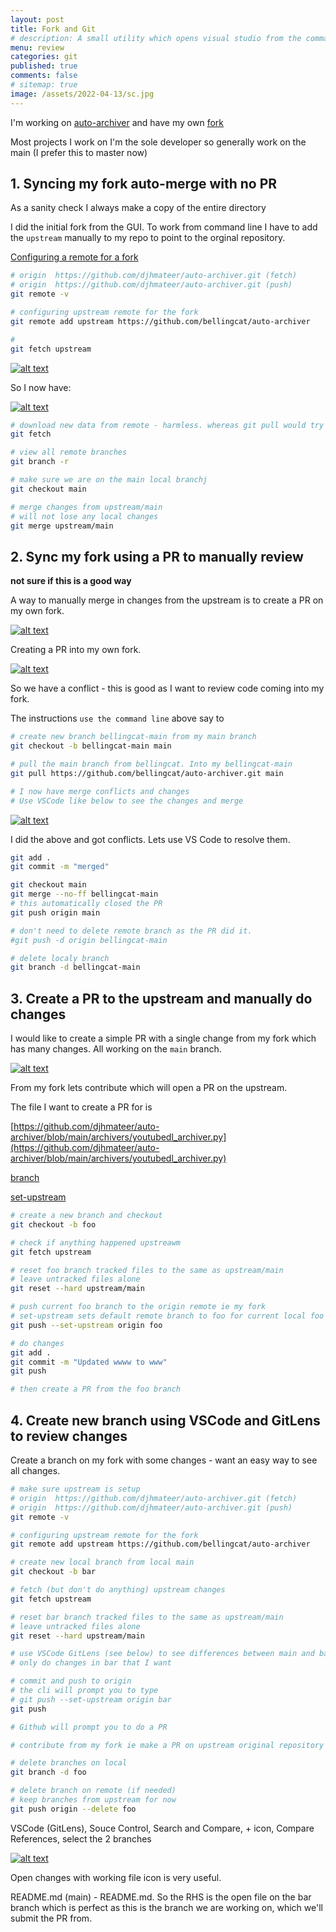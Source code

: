 ```yaml
---
layout: post
title: Fork and Git 
# description: A small utility which opens visual studio from the command shell looking for a `.sln` file in the current directory. Updating to .NET6
menu: review
categories: git
published: true 
comments: false     
# sitemap: true
image: /assets/2022-04-13/sc.jpg
---
```

<!-- [![alt text](/assets/2022-03-09/vsc.jpg "desktop"){:width="500px"}](/assets/2022-03-09/vsc.jpg) -->
<!-- [![alt text](/assets/2022-03-10/down.jpg "desktop")](/assets/2022-03-10/down.jpg) -->

I'm working on [auto-archiver](https://github.com/bellingcat/auto-archiver) and have my own [fork](https://github.com/djhmateer/auto-archiver)

Most projects I work on I'm the sole developer so generally work on the main (I prefer this to master now)

## 1. Syncing my fork auto-merge with no PR

As a sanity check I always make a copy of the entire directory

I did the initial fork from the GUI. To work from command line I have to add the `upstream` manually to my repo to point to the orginal repository.

[Configuring a remote for a fork](https://docs.github.com/en/pull-requests/collaborating-with-pull-requests/working-with-forks/configuring-a-remote-for-a-fork)

```bash
# origin  https://github.com/djhmateer/auto-archiver.git (fetch)
# origin  https://github.com/djhmateer/auto-archiver.git (push)
git remote -v

# configuring upstream remote for the fork
git remote add upstream https://github.com/bellingcat/auto-archiver

#
git fetch upstream
```

[![alt text](/assets/2022-04-27/fetch.jpg "desktop")](/assets/2022-04-27/fetch.jpg)

So I now have:

[![alt text](/assets/2022-04-27/branch.jpg "desktop")](/assets/2022-04-27/branch.jpg)

```bash
# download new data from remote - harmless. whereas git pull would try to integrate and merge
git fetch

# view all remote branches
git branch -r

# make sure we are on the main local branchj
git checkout main

# merge changes from upstream/main
# will not lose any local changes
git merge upstream/main
```

## 2. Sync my fork using a PR to manually review

**not sure if this is a good way**

A way to manually merge in changes from the upstream is to create a PR on my own fork.

[![alt text](/assets/2022-04-27/ui.jpg "desktop")](/assets/2022-04-27/ui.jpg)

Creating a PR into my own fork.

[![alt text](/assets/2022-04-27/conflict.jpg "desktop")](/assets/2022-04-27/conflict.jpg)

So we have a conflict - this is good as I want to review code coming into my fork.

The instructions `use the command line` above say to

```bash
# create new branch bellingcat-main from my main branch
git checkout -b bellingcat-main main

# pull the main branch from bellingcat. Into my bellingcat-main
git pull https://github.com/bellingcat/auto-archiver.git main

# I now have merge conflicts and changes
# Use VSCode like below to see the changes and merge
```

[![alt text](/assets/2022-04-27/vscode.jpg "desktop")](/assets/2022-04-27/vscode.jpg)

I did the above and got conflicts. Lets use VS Code to resolve them. 

```bash
git add .
git commit -m "merged"

git checkout main
git merge --no-ff bellingcat-main
# this automatically closed the PR
git push origin main

# don't need to delete remote branch as the PR did it.
#git push -d origin bellingcat-main

# delete localy branch
git branch -d bellingcat-main

```

## 3. Create a PR to the upstream and manually do changes

I would like to create a simple PR with a single change from my fork which has many changes. All working on the `main` branch.

[![alt text](/assets/2022-04-27/pr.jpg "desktop")](/assets/2022-04-27/pr.jpg)

From my fork lets contribute which will open a PR on the upstream.

The file I want to create a PR for is

[https://github.com/djhmateer/auto-archiver/blob/main/archivers/youtubedl_archiver.py](https://github.com/djhmateer/auto-archiver/blob/main/archivers/youtubedl_archiver.py)

[branch](https://stackoverflow.com/questions/38004838/git-how-to-ensure-new-branch-is-based-on-upstream-master)

[set-upstream](https://stackoverflow.com/questions/37770467/why-do-i-have-to-git-push-set-upstream-origin-branch)

```bash
# create a new branch and checkout
git checkout -b foo

# check if anything happened upstreawm
git fetch upstream

# reset foo branch tracked files to the same as upstream/main
# leave untracked files alone
git reset --hard upstream/main

# push current foo branch to the origin remote ie my fork
# set-upstream sets default remote branch to foo for current local foo branch
git push --set-upstream origin foo 

# do changes
git add .
git commit -m "Updated wwww to www"
git push

# then create a PR from the foo branch
```

## 4. Create new branch using VSCode and GitLens to review changes 

Create a branch on my fork with some changes - want an easy way to see all changes.


```bash
# make sure upstream is setup
# origin  https://github.com/djhmateer/auto-archiver.git (fetch)
# origin  https://github.com/djhmateer/auto-archiver.git (push)
git remote -v

# configuring upstream remote for the fork
git remote add upstream https://github.com/bellingcat/auto-archiver

# create new local branch from local main
git checkout -b bar

# fetch (but don't do anything) upstream changes
git fetch upstream

# reset bar branch tracked files to the same as upstream/main
# leave untracked files alone
git reset --hard upstream/main

# use VSCode GitLens (see below) to see differences between main and bar (ie upstream/main)
# only do changes in bar that I want

# commit and push to origin
# the cli will prompt you to type
# git push --set-upstream origin bar
git push

# Github will prompt you to do a PR

# contribute from my fork ie make a PR on upstream original repository

# delete branches on local
git branch -d foo

# delete branch on remote (if needed)
# keep branches from upstream for now
git push origin --delete foo
```

VSCode (GitLens), Souce Control, Search and Compare,  + icon, Compare References, select the 2 branches

[![alt text](/assets/2022-04-27/comp.jpg "desktop")](/assets/2022-04-27/comp.jpg)

Open changes with working file icon is very useful.

README.md (main) - README.md. So the RHS is the open file on the bar branch which is perfect as this is the branch we are working on, which we'll submit the PR from.

